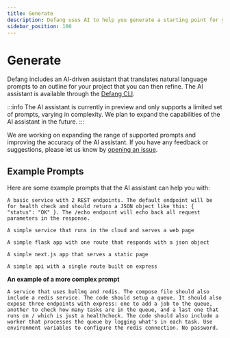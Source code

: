 ```yaml
---
title: Generate
description: Defang uses AI to help you generate a starting point for your cloud applications.
sidebar_position: 100
---
```


# Generate

Defang includes an AI-driven assistant that translates natural language prompts to an outline for your project that you can then refine. The AI assistant is available through the [Defang CLI](../getting-started/installing.md).

:::info
The AI assistant is currently in preview and only supports a limited set of prompts, varying in complexity. We plan to expand the capabilities of the AI assistant in the future.
:::

We are working on expanding the range of supported prompts and improving the accuracy of the AI assistant. If you have any feedback or suggestions, please let us know by [opening an issue](https://github.com/DefangLabs/defang/issues/new).

## Example Prompts

Here are some example prompts that the AI assistant can help you with:

```
A basic service with 2 REST endpoints. The default endpoint will be for health check and should return a JSON object like this: { "status": "OK" }. The /echo endpoint will echo back all request parameters in the response.
```

```
A simple service that runs in the cloud and serves a web page
```

```
A simple flask app with one route that responds with a json object
```

```
A simple next.js app that serves a static page
```

```
A simple api with a single route built on express
```

**An example of a more complex prompt**

```
A service that uses bullmq and redis. The compose file should also include a redis service. The code should setup a queue. It should also expose three endpoints with express: one to add a job to the queue, another to check how many tasks are in the queue, and a last one that runs on / which is just a healthcheck. The code should also include a worker that processes the queue by logging what's in each task. Use environment variables to configure the redis connection. No password.
```
